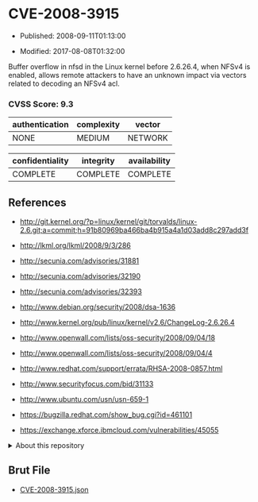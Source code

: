 # CVE-2008-3915

- Published: 2008-09-11T01:13:00

- Modified: 2017-08-08T01:32:00

Buffer overflow in nfsd in the Linux kernel before 2.6.26.4, when NFSv4 is enabled, allows remote attackers to have an unknown impact via vectors related to decoding an NFSv4 acl.

### CVSS Score: **9.3**

| authentication | complexity | vector |
| --- | --- | --- |
| NONE | MEDIUM | NETWORK |

| confidentiality | integrity | availability |
| --- | --- | --- |
| COMPLETE | COMPLETE | COMPLETE |

## References

* http://git.kernel.org/?p=linux/kernel/git/torvalds/linux-2.6.git;a=commit;h=91b80969ba466ba4b915a4a1d03add8c297add3f

* http://lkml.org/lkml/2008/9/3/286

* http://secunia.com/advisories/31881

* http://secunia.com/advisories/32190

* http://secunia.com/advisories/32393

* http://www.debian.org/security/2008/dsa-1636

* http://www.kernel.org/pub/linux/kernel/v2.6/ChangeLog-2.6.26.4

* http://www.openwall.com/lists/oss-security/2008/09/04/18

* http://www.openwall.com/lists/oss-security/2008/09/04/4

* http://www.redhat.com/support/errata/RHSA-2008-0857.html

* http://www.securityfocus.com/bid/31133

* http://www.ubuntu.com/usn/usn-659-1

* https://bugzilla.redhat.com/show_bug.cgi?id=461101

* https://exchange.xforce.ibmcloud.com/vulnerabilities/45055

<details>
<summary>About this repository</summary> 

  This repository is part of the project [Live Hack CVE](https://github.com/Live-Hack-CVE). Main website can be found [www.live-hack.org](https://www.live-hack.org) 
  
  Made by [Sn0wAlice](https://github.com/Sn0wAlice) for the people that care about security and need to have a feed of the latest CVEs. Hope you enjoy it, don't forget to star the repo and follow me on [Twitter](https://twitter.com/Sn0wAlice) and [Github](https://github.com/Sn0wAlice). And that is my [personnal website](https://www.alice-snow.me/)

  - [Home Page](https://github.com/Live-Hack-CVE)
  - [Framework](https://github.com/Live-Hack-CVE/cve-framework)
  - [CVE database](https://github.com/Live-Hack-CVE/full_database)
  - [Changelog](https://github.com/Live-Hack-CVE/Changelog)
</details>

## Brut File

* [CVE-2008-3915.json](https://raw.githubusercontent.com/Live-Hack-CVE/full_database/main/cves/2008/CVE-2008-3915.json)

